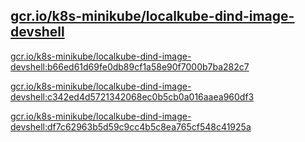 
[gcr.io/k8s-minikube/localkube-dind-image-devshell](https://hub.docker.com/r/anjia0532/k8s-minikube.localkube-dind-image-devshell/tags/)
-----


[gcr.io/k8s-minikube/localkube-dind-image-devshell:b66ed61d69fe0db89cf1a58e90f7000b7ba282c7](https://hub.docker.com/r/anjia0532/k8s-minikube.localkube-dind-image-devshell/tags/)


[gcr.io/k8s-minikube/localkube-dind-image-devshell:c342ed4d5721342068ec0b5cb0a016aaea960df3](https://hub.docker.com/r/anjia0532/k8s-minikube.localkube-dind-image-devshell/tags/)


[gcr.io/k8s-minikube/localkube-dind-image-devshell:df7c62963b5d59c9cc4b5c8ea765cf548c41925a](https://hub.docker.com/r/anjia0532/k8s-minikube.localkube-dind-image-devshell/tags/)


